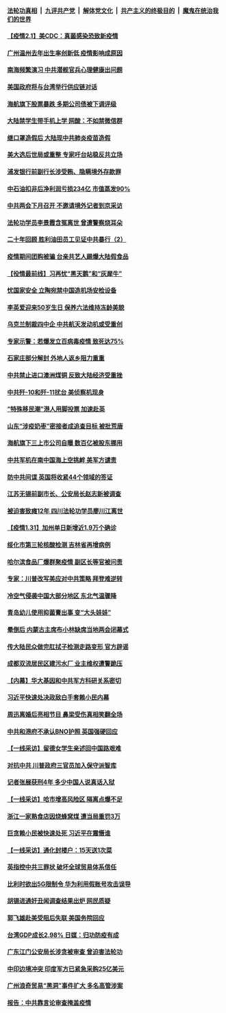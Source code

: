####  [法轮功真相](../../../../basic/blob/master/README.md?t=02012101) &nbsp;|&nbsp; [九评共产党](../../../../9ping.md/blob/master/README.md?t=02012101) &nbsp;|&nbsp; [解体党文化](../../../../jtdwh.md/blob/master/README.md?t=02012101)  &nbsp;|&nbsp; [共产主义的终极目的](../../../../gczydzjmd.md/blob/master/README.md?t=02012101) &nbsp;|&nbsp; [魔鬼在统治我们的世界](../../../../mgztzwmdsj.md/blob/master/README.md?t=02012101) 

#### [【疫情2.1】美CDC：真菌感染恐致新疫情](../pages/nsc413/n12725403.md?t=02012101) 

#### [广州温州去年出生率创新低 疫情影响成原因](../pages/nsc413/n12725341.md?t=02012101) 

#### [南海频繁演习 中共潜舰官兵心理健康出问题](../pages/nsc413/n12725441.md?t=02012101) 

#### [美国政府将与台湾举行供应链对话](../pages/nsc413/n12725342.md?t=02012101) 

#### [海航旗下股票暴跌 多期公司债被下调评级](../pages/nsc413/n12724914.md?t=02012101) 

#### [大陆禁学生带手机上学 网酸：不如禁微信群](../pages/nsc413/n12725278.md?t=02012101) 

#### [继口罩造假后 大陆现中共肺炎疫苗造假](../pages/nsc413/n12725035.md?t=02012101) 


#### [美大选后世局或重整 专家吁台站稳反共立场](../pages/nsc413/n12723843.md?t=02012101) 

#### [浦发银行前副行长涉受贿、隐瞒境外存款罪](../pages/nsc413/n12724931.md?t=02012101) 

#### [中石油扣非后净利润亏损234亿 市值蒸发90%](../pages/nsc413/n12724479.md?t=02012101) 

#### [中共两会下月召开 不邀请境外记者到京采访](../pages/nsc413/n12724655.md?t=02012101) 

#### [法轮功学员李景霞含冤离世 曾遭警察烧耳朵](../pages/nsc413/n12724084.md?t=02012101) 

#### [二十年回顾 胜利油田员工见证中共暴行（2）](../pages/nsc413/n12715299.md?t=02012101) 

#### [疫情期间团购被骗 台亲共艺人踢爆大陆假食品](../pages/nsc413/n12724329.md?t=02012101) 

#### [【役情最前线】习再忧“黑天鹅”和“灰犀牛”](../pages/nsc413/n12724141.md?t=02012101) 

#### [忧国家安全 立陶宛禁中国造机场安检设备](../pages/nsc413/n12724353.md?t=02012101) 

#### [李英爱迎来50岁生日 保养六法维持冻龄美貌](../pages/nsc413/n12724209.md?t=02012101) 

#### [乌克兰制裁四中企 中共航天发动机或受重创](../pages/nsc413/n12724280.md?t=02012101) 

#### [专家示警：若爆发立百病毒疫情 致死达75%](../pages/nsc413/n12724229.md?t=02012101) 

#### [石家庄部分解封 外地人返乡阻力重重](../pages/nsc413/n12724244.md?t=02012101) 

#### [中共禁止进口澳洲煤铜 反致大陆经济受重挫](../pages/nsc413/n12724132.md?t=02012101) 

#### [中共歼-10和歼-11扰台 美侦察机现身](../pages/nsc413/n12724191.md?t=02012101) 

#### [“特殊移民潮”港人用脚投票 加速赴英](../pages/nsc413/n12724068.md?t=02012101) 

#### [山东“涉疫奶枣”密接者成追查目标 被批荒唐](../pages/nsc413/n12723877.md?t=02012101) 

#### [海航旗下三上市公司自曝 数百亿被股东挪用](../pages/nsc413/n12723978.md?t=02012101) 

#### [中共军机在南中国海上空挑衅 美军方谴责](../pages/nsc413/n12724003.md?t=02012101) 

#### [防中共间谍 英国将收紧44个领域的签证](../pages/nsc413/n12723998.md?t=02012101) 

#### [江苏无锡前副市长、公安局长赵志新被调查](../pages/nsc413/n12723973.md?t=02012101) 

#### [被迫害致瘫12年 四川法轮功学员廖川江离世](../pages/nsc413/n12723746.md?t=02012101) 

#### [【疫情1.31】加州单日新增近1.9万个确诊](../pages/nsc413/n12723682.md?t=02012101) 

#### [绥化市第三轮核酸检测 吉林省再增病例](../pages/nsc413/n12723742.md?t=02012101) 

#### [哈尔滨食品厂爆群聚疫情 副区长等官被问责](../pages/nsc413/n12723747.md?t=02012101) 

#### [专家：川普改写美应对中共策略 拜登难逆转](../pages/nsc413/n12719128.md?t=02012101) 

#### [冷空气侵袭中国大部分地区 东北气温骤降](../pages/nsc413/n12723691.md?t=02012101) 

#### [青岛幼儿使用抑菌膏出事 变“大头娃娃”](../pages/nsc413/n12723678.md?t=02012101) 

#### [晕倒后 内蒙古主席布小林缺席当地两会闭幕式](../pages/nsc413/n12723626.md?t=02012101) 

#### [传大陆民众做完肛拭子检测走路变形 官方辟谣](../pages/nsc413/n12723530.md?t=02012101) 


#### [成都双流居民区建污水厂 业主维权遭警跪压](../pages/nsc413/n12723274.md?t=02012101) 

#### [【内幕】华大基因和中共军方科研关系密切](../pages/nsc413/n12723292.md?t=02012101) 

#### [习近平快速处决政敌白手套赖小民内幕](../pages/nsc413/n12723240.md?t=02012101) 

#### [周迅离婚后亮相节目 鼻梁受伤真相笑翻全场](../pages/nsc413/n12723159.md?t=02012101) 

#### [中共和港府不承认BNO护照 英国强硬回应](../pages/nsc413/n12723188.md?t=02012101) 

#### [【一线采访】留德女学生亲述回中国路艰难](../pages/nsc413/n12722991.md?t=02012101) 

#### [对抗中共 川普政府三官员加入保守派智库](../pages/nsc413/n12722964.md?t=02012101) 

#### [记者张展获刑4年 多少中国人说真话入狱](../pages/nsc413/n12721344.md?t=02012101) 

#### [【一线采访】哈市增高风险区 隔离点爆不足](../pages/nsc413/n12722976.md?t=02012101) 

#### [浙江一家熟食店因烧蜂窝煤 遭当局重罚3万](../pages/nsc413/n12722978.md?t=02012101) 

#### [巨贪赖小民被快速处死 习近平在震慑谁](../pages/nsc413/n12722875.md?t=02012101) 

#### [【一线采访】通化封楼户：15天送1次菜](../pages/nsc413/n12722874.md?t=02012101) 

#### [英指控中共三罪状 破坏全球贸易体系信任](../pages/nsc413/n12722848.md?t=02012101) 

#### [比利时欲出5G限制令 华为利用假账号攻击误导](../pages/nsc413/n12722863.md?t=02012101) 

#### [胡锡进通奸丑闻调查结果出炉 网民质疑](../pages/nsc413/n12722817.md?t=02012101) 

#### [郭飞雄赴美受阻后失联 美国务院回应](../pages/nsc413/n12722723.md?t=02012101) 

#### [台湾GDP成长2.98% 日媒：归功防疫有成](../pages/nsc413/n12722503.md?t=02012101) 

#### [广东江门公安局长涉贪被审查 曾迫害法轮功](../pages/nsc413/n12722490.md?t=02012101) 

#### [中印边境冲突 印度军方已紧急采购25亿美元](../pages/nsc413/n12722444.md?t=02012101) 

#### [广州浪奇贸易“黑洞”事件扩大 多名高管涉案](../pages/nsc413/n12722464.md?t=02012101) 

#### [报告：中共靠言论审查掩盖疫情](../pages/nsc413/n12722248.md?t=02012101) 

